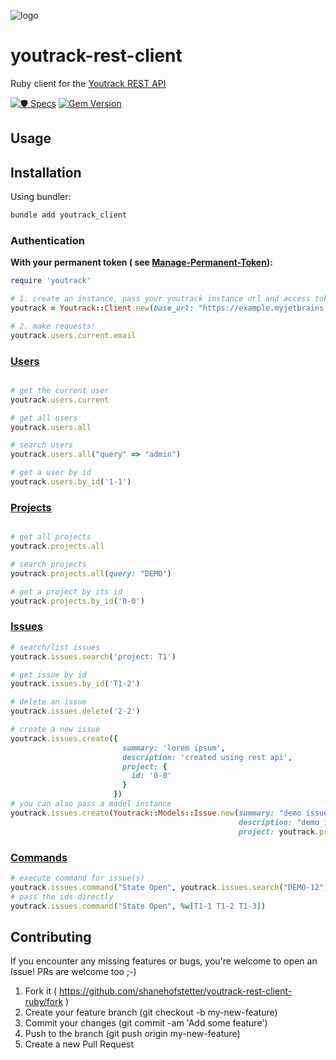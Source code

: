![logo](https://user-images.githubusercontent.com/13404717/59300590-da2b6600-8c8f-11e9-82b2-ab3dc856ffdb.jpeg)

# youtrack-rest-client

Ruby client for the [Youtrack REST API](https://www.jetbrains.com/help/youtrack/standalone/youtrack-rest-api-reference.html)

[![🛡 Specs](https://github.com/shanehofstetter/youtrack-rest-client-ruby/actions/workflows/specs.yml/badge.svg)](https://github.com/shanehofstetter/youtrack-rest-client-ruby/actions/workflows/specs.yml)
[![Gem Version](https://badge.fury.io/rb/youtrack_client.svg)](https://badge.fury.io/rb/youtrack_client)

## Usage

## Installation

Using bundler:

```bash
bundle add youtrack_client
```

### Authentication

**With your permanent token (
see [Manage-Permanent-Token](https://www.jetbrains.com/help/youtrack/incloud/Manage-Permanent-Token.html)):**

```ruby
require 'youtrack'

# 1. create an instance, pass your youtrack instance url and access token
youtrack = Youtrack::Client.new(base_url: "https://example.myjetbrains.com", token: "perm:your-token")

# 2. make requests!
youtrack.users.current.email
```

### [Users](https://www.jetbrains.com/help/youtrack/incloud/api-entity-User.html)

```ruby

# get the current user
youtrack.users.current

# get all users
youtrack.users.all

# search users
youtrack.users.all("query" => "admin")

# get a user by id
youtrack.users.by_id('1-1')

```

### [Projects](https://www.jetbrains.com/help/youtrack/incloud/api-entity-Project.html)

```ruby

# get all projects
youtrack.projects.all

# search projects
youtrack.projects.all(query: "DEMO")

# get a project by its id
youtrack.projects.by_id('0-0')

```

### [Issues](https://www.jetbrains.com/help/youtrack/incloud/api-entity-Issue.html)

```ruby
# search/list issues
youtrack.issues.search('project: T1')
```

```ruby
# get issue by id
youtrack.issues.by_id('T1-2')
```

```ruby
# delete an issue
youtrack.issues.delete('2-2')
```

```ruby
# create a new issue 
youtrack.issues.create({
                         summary: 'lorem ipsum',
                         description: 'created using rest api',
                         project: {
                           id: '0-0'
                         }
                       })
# you can also pass a model instance
youtrack.issues.create(Youtrack::Models::Issue.new(summary: "demo issue",
                                                   description: "demo issue description",
                                                   project: youtrack.projects.by_id("0-0")))


```

### [Commands](https://www.jetbrains.com/help/youtrack/incloud/api-entity-CommandList.html)

```ruby
# execute command for issue(s)
youtrack.issues.command("State Open", youtrack.issues.search("DEMO-12"))
# pass the ids directly
youtrack.issues.command("State Open", %w[T1-1 T1-2 T1-3])
```

## Contributing

If you encounter any missing features or bugs, you're welcome to open an Issue! PRs are welcome too ;-)

1. Fork it ( https://github.com/shanehofstetter/youtrack-rest-client-ruby/fork )
2. Create your feature branch (git checkout -b my-new-feature)
3. Commit your changes (git commit -am 'Add some feature')
4. Push to the branch (git push origin my-new-feature)
5. Create a new Pull Request
